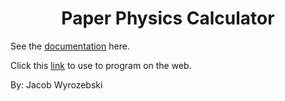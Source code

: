 <h1 style="text-align: center;">Paper Physics Calculator</h1>


See the [documentation](https://docs.google.com/document/d/1LLWHzmtzaEDh65zR5MCt7fNyIwnT_0YYOere-0bIR3o/view?usp=sharing) here.

Click this [link](https://silverfoe.github.io/paperphysics/) to use to program on the web.

By: Jacob Wyrozebski

